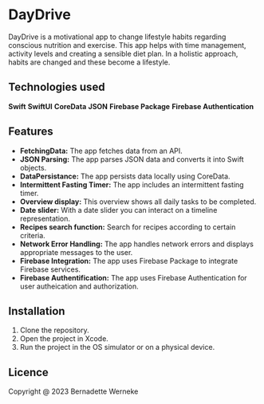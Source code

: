 # DayDrive
DayDrive is a motivational app to change lifestyle habits regarding conscious nutrition and exercise. This app helps with time management, activity levels and creating a sensible diet plan. In a holistic approach, habits are changed and these become a lifestyle.

## Technologies used
**Swift** 
**SwiftUI** 
**CoreData**
**JSON**
**Firebase Package**
**Firebase Authentication**

## Features
- **FetchingData:** The app fetches data from an API.
- **JSON Parsing:** The app parses JSON data and converts it into Swift objects.
- **DataPersistance:** The app persists data locally using CoreData.
- **Intermittent Fasting Timer:** The app includes an intermittent fasting timer.
- **Overview display:** This overview shows all daily tasks to be completed.
- **Date slider:** With a date slider you can interact on a timeline representation.
- **Recipes search function:** Search for recipes according to certain criteria.
- **Network Error Handling:** The app handles network errors and displays appropriate messages to the user.
- **Firebase Integration:** The app uses Firebase Package to integrate Firebase services.
- **Firebase Authentification:** The app uses Firebase Authentication for user autheication and authorization.

## Installation
1. Clone the repository.
2. Open the project in Xcode.
3. Run the project in the OS simulator or on a physical device.

## Licence
Copyright @ 2023 Bernadette Werneke
